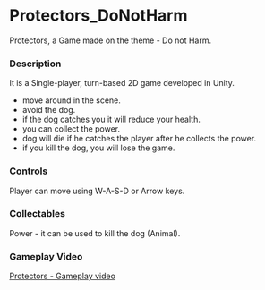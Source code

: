 # Protectors_DoNotHarm
Protectors, a Game made on the theme - Do not Harm.
### Description
It is a Single-player, turn-based 2D game developed in Unity.
- move around in the scene.
- avoid the dog.
- if the dog catches you it will reduce your health.
- you can collect the power.
- dog will die if he catches the player after he collects the power.
- if you kill the dog, you will lose the game.
### Controls
Player can move using W-A-S-D or Arrow keys.
### Collectables
Power - it can be used to kill the dog (Animal).
### Gameplay Video
[Protectors - Gameplay video](https://youtu.be/B-B7aTmUN3k)
